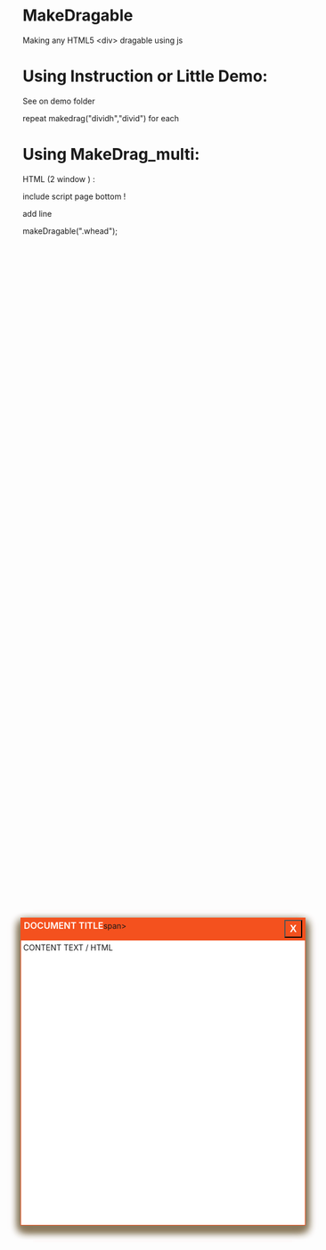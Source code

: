 # MakeDragable
Making any HTML5 &lt;div> dragable using js  


# Using Instruction or Little Demo:
See on demo folder

repeat makedrag("dividh","divid")  for each <div>

# Using MakeDrag_multi:
<style>
.k8-box{
z-index:50;
    position: fixed;
    top: 50%;
    left: 50%;
    transform: translate(-50%, -50%);
min-height:auto;
min-width:512px;
box-sizing: border-box;
box-shadow: -2px 8px 15px #8a795d,
	2px 8px 15px #8a795d;
}
.k8-box .whead{
	box-sizing: border-box;
	width:100%;
	background-color:#f4511e;
	display:inline-block;
	padding:4px 6px;
	cursor:pointer;
}
.k8-box .whead span{
	color:#ffffff;
	font-size:16px;
	font-weight:600;
}
.k8-box .whead button{
 height:32px;
 width:32px;
 background-color:#f4511e;
 color:#FFFFFF;
 font-weight:900;
 font-size:18px;
 float:right;
}

.k8-box .wbody{
	border:1px solid #f4511e;
	box-sizing: border-box;
	width:100%;
	height: 80%;
	padding:4px;
	height:512px;
	 background-color:#ffffff;
	 overflow:auto;
}
</style>
HTML (2 window ) : 
<div class="k8-box" ><div class="whead"><span> DOCUMENT TITLE</span>span><button onclick="this.parentNode.parentNode.remove();">X</button></div>
<div class="wbody">
CONTENT TEXT / HTML 
</div></div>

<div class="k8-box" ><div class="whead"> <span>DOCUMENT TITLE</span>span><button onclick="this.parentNode.parentNode.remove();">X</button></div>
<div class="wbody">
CONTENT TEXT / HTML 
</div></div>

include script page bottom !

add line 

makeDragable(".whead");
